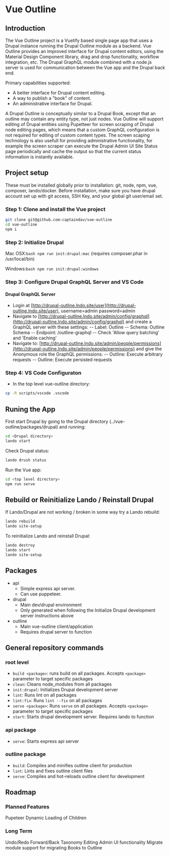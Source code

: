 # Vue Outline

## Introduction

The Vue Outline project is a Vuetify based single page app that uses a Drupal instance running the Drupal Outline module as a backend.  Vue Outline provides an improved interface for Drupal content editors, using the Material Design Component library, drag and drop functionality, workflow integration, etc.  The Drupal GraphQL module combined with a node.js server is used for communication between the Vue app and the Drupal back end. 

Primary capabilities supported:

- A better interface for Drupal content editing.
- A way to publish a "book" of content.
- An administrative interface for Drupal.

A Drupal Outline is conceptually similar to a Drupal Book, except that an outline may contain any entity type, not just nodes.  Vue Outline will support editing of Drupal entities using Pupetteer for screen scraping of Drupal node editing pages, which means that a custom GraphQL configuration is not required for editing of custom content types.  The screen scaping technology is also usefull for providing administrative functionality, for example the screen scraper can execute the Drupal Admin UI Site Status page periodically and cache the output so that the current status information is instantly available. 

## Project setup

These must be installed globally prior to installation: git, node, npm, vue, composer, lando/docker.
Before installation, make sure you have drupal account set up with git access, SSH Key, and your global git user/email set.

### Step 1: Clone and install the Vue project

```bash
git clone git@github.com:captaindav/vue-outline
cd vue-outline
npm i
```

### Step 2: Initialize Drupal

Mac OSX:```bash npm run init:drupal:mac```
(requires composer.phar in /usr/local/bin) 

Windows:```bash npm run init:drupal:windows```

### Step 3: Configure Drupal GraphQL Server and VS Code

#### Drupal GraphQL Server

- Login at [http://drupal-outline.lndo.site/user](http://drupal-outline.lndo.site/user), username=admin password=admin
- Navigate to [http://drupal-outline.lndo.site/admin/config/graphql](http://drupal-outline.lndo.site/admin/config/graphql) and create a GraphQL server with these settings:
-- Label: Outline
-- Schema: Outline Schema
-- Endpoint: /outline-graphql
-- Check 'Allow query batching' and 'Enable caching'
- Navigate to: [http://drupal-outline.lndo.site/admin/people/permissions](http://drupal-outline.lndo.site/admin/people/permissions) and give the Anonymous role the GraphQL permissions:
-- Outline: Execute arbitrary requests
-- Outline: Execute persisted requests

### Step 4: VS Code Configuraton

- In the top level vue-outline directory:

```bash
cp -R scripts/vscode .vscode
```

## Runing the App

First start Drupal by going to the Drupal directory (../vue-outline/packages/drupal) and running:
```bash
cd <Drupal directory>
lando start
```

Check Drupal status:
```bash
lando drush status
```

Run the Vue app:
```bash
cd <top level directory>
npm run serve
```

## Rebuild or Reinitialize Lando / Reinstall Drupal

If Lando/Drupal are not working / broken in some way try a Lando rebuild:

```bash
lando rebuild
lando site-setup
```

To reinitialize Lando and reinstall Drupal:

```bash
lando destroy
lando start
lando site-setup
```

## Packages

- api
  - Simple express api server.
  - Can use puppeteer.
- drupal
  - Main dev/drupal environment
  - Only generated when following the Initialize Drupal development server instructions above
- outline
  - Main vue-outline client/application
  - Requires drupal server to function

## General repository commands

### root level

- `build <package>`: runs build on all packages. Accepts `<package>` parameter to target specific packages
- `clean`: Cleans node_modules from all packages
- `init:drupal`: Initializes Drupal development server
- `lint`: Runs lint on all packages
- `lint:fix`: Runs `lint --fix` on all packages
- `serve <package>`: Runs `serve` on all packages. Accepts `<package>` parameter to target specific packages
- `start`: Starts drupal development server. Requires lando to function

### api package

- `serve`: Starts express api server

### outline package

- `build`: Compiles and minifies outline client for production
- `lint`: Lints and fixes outline client files
- `serve`: Compiles and hot-reloads outline client for development

## Roadmap

### Planned Features
Pupeteer
Dynamic Loading of Children

### Long Term
Undo/Redo
Forward/Back
Taxonomy Editing
Admin UI functionality
Migrate module support for migrating Books to Outline
